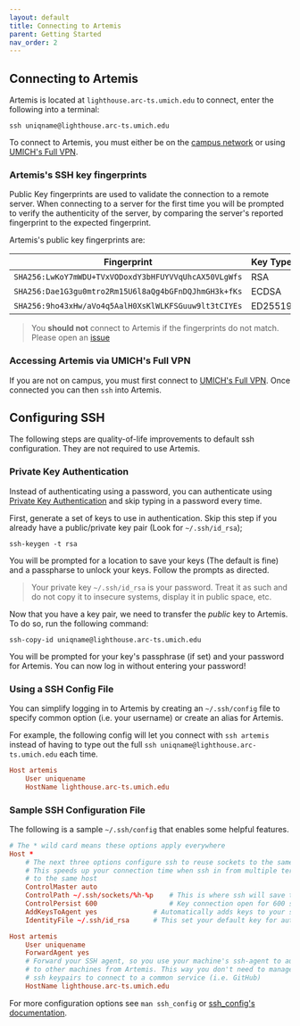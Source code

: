 ```yaml
---
layout: default
title: Connecting to Artemis
parent: Getting Started
nav_order: 2
---
```


## Connecting to Artemis

Artemis is located at `lighthouse.arc-ts.umich.edu` to connect, enter the following into a
terminal:

```shell
ssh uniqname@lighthouse.arc-ts.umich.edu
```

To connect to Artemis, you must either be on the [campus network] or using [UMICH's Full VPN].

[campus network]: https://its.umich.edu/enterprise/wifi-networks
[UMICH's Full VPN]: https://its.umich.edu/enterprise/wifi-networks/vpn


### Artemis's SSH key fingerprints

Public Key fingerprints are used to validate the connection to a remote server.
When connecting to a server for the first time you will be prompted to verify
the authenticity of the server, by comparing the server's reported fingerprint to
the expected fingerprint.

Artemis's public key fingerprints are:

| Fingerprint | Key Type |
| ----------- | -------- |
| `SHA256:LwKoY7mWDU+TVxVODoxdY3bHFUYVVqUhcAX50VLgWfs` | RSA |
| `SHA256:Dae1G3gu0mtro2Rm15U6l8aQg4bGFnDQJhmGH3k+fKs` | ECDSA |
| `SHA256:9ho43xHw/aVo4q5AalH0XsKlWLKFSGuuw9lt3tCIYEs` | ED25519 |

> You **should not** connect to Artemis if the fingerprints do not match.
> Please open an [issue](https://github.com/BattModels/ArtemisUsers/issues)

### Accessing Artemis via UMICH's Full VPN

If you are not on campus, you must first connect to [UMICH's Full VPN]. Once connected
you can then `ssh` into Artemis.

## Configuring SSH

The following steps are quality-of-life improvements to default ssh configuration.
They are not required to use Artemis.

### Private Key Authentication

Instead of authenticating using a password, you can authenticate using
[Private Key Authentication] and skip typing in a password every time.

[Private Key Authentication]: https://help.ubuntu.com/community/SSH/OpenSSH/Keys

First, generate a set of keys to use in authentication. Skip this step if you
already have a public/private key pair (Look for `~/.ssh/id_rsa`);

```shell
ssh-keygen -t rsa
```

You will be prompted for a location to save your keys (The default is fine) and a
passpharse to unlock your keys. Follow the prompts as directed.

> Your private key `~/.ssh/id_rsa` is your password. Treat it as such and do
> not copy it to insecure systems, display it in public space, etc.

Now that you have a key pair, we need to transfer the *public* key to Artemis.
To do so, run the following command:

```shell
ssh-copy-id uniqname@lighthouse.arc-ts.umich.edu
```

You will be prompted for your key's passphrase (if set) and your password for Artemis.
You can now log in without entering your password!

### Using a SSH Config File

You can simplify logging in to Artemis by creating an `~/.ssh/config` file to
specify common option (i.e. your username) or create an alias for Artemis.

For example, the following config will let you connect with `ssh artemis`
instead of having to type out the full `ssh uniqname@lighthouse.arc-ts.umich.edu` each time.

``` conf
Host artemis
    User uniquename
    HostName lighthouse.arc-ts.umich.edu
```

### Sample SSH Configuration File

The following is a sample `~/.ssh/config` that enables some helpful features.

``` conf
# The * wild card means these options apply everywhere
Host *
    # The next three options configure ssh to reuse sockets to the same host.
    # This speeds up your connection time when ssh in from multiple terminals
    # to the same host
    ControlMaster auto
    ControlPath ~/.ssh/sockets/%h-%p    # This is where ssh will save the sockets too
    ControlPersist 600                  # Key connection open for 600 seconds
    AddKeysToAgent yes              # Automatically adds keys to your ssh-agent
    IdentityFile ~/.ssh/id_rsa      # This set your default key for authentication

Host artemis
    User uniquename
    ForwardAgent yes
    # Forward your SSH agent, so you use your machine's ssh-agent to authenticate
    # to other machines from Artemis. This way you don't need to manage multiple
    # ssh keypairs to connect to a common service (i.e. GitHub)
    HostName lighthouse.arc-ts.umich.edu

```

For more configuration options see `man ssh_config` or
[ssh_config's documentation](https://man.openbsd.org/ssh_config).
